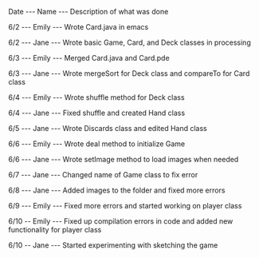 Date --- Name --- Description of what was done

6/2 --- Emily --- Wrote Card.java in emacs

6/2 --- Jane --- Wrote basic Game, Card, and Deck classes in processing

6/3 --- Emily --- Merged Card.java and Card.pde

6/3 --- Jane --- Wrote mergeSort for Deck class and compareTo for Card class

6/4 --- Emily --- Wrote shuffle method for Deck class

6/4 --- Jane --- Fixed shuffle and created Hand class

6/5 --- Jane --- Wrote Discards class and edited Hand class

6/6 --- Emily --- Wrote deal method to initialize Game

6/6 --- Jane --- Wrote setImage method to load images when needed

6/7 --- Jane --- Changed name of Game class to fix error

6/8 --- Jane --- Added images to the folder and fixed more errors

6/9 --- Emily --- Fixed more errors and started working on player class

6/10 -- Emily --- Fixed up compilation errors in code and added new functionality for player class

6/10 -- Jane --- Started experimenting with sketching the game
